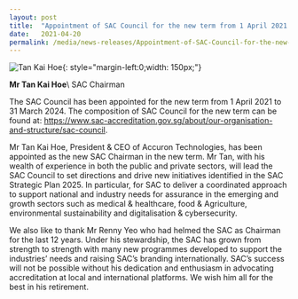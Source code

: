 ```yaml
---
layout: post
title:  "Appointment of SAC Council for the new term from 1 April 2021 to 31 March 2024"
date:   2021-04-20
permalink: /media/news-releases/Appointment-of-SAC-Council-for-the-new-term-from-1-April-2021-to-31-March-2024
---
```

![Tan Kai Hoe ](/images/about/our-organisation-structure/TanKaiHoe.jpg){: style="margin-left:0;width: 150px;"}

**Mr Tan Kai Hoe**\\
SAC Chairman


The SAC Council has been appointed for the new term from 1 April 2021 to 31 March 2024. The composition of SAC Council for the new term can be found at: https://www.sac-accreditation.gov.sg/about/our-organisation-and-structure/sac-council.

Mr Tan Kai Hoe, President & CEO of Accuron Technologies, has been appointed as the new SAC Chairman in  the new term.  Mr Tan, with his wealth of experience in both the public and private sectors, will lead the SAC Council to set directions and drive new initiatives identified in the SAC Strategic Plan 2025. In particular, for SAC to deliver a coordinated approach to support national and industry needs for assurance in the emerging and growth sectors such as medical & healthcare, food & Agriculture, environmental sustainability and digitalisation & cybersecurity.

We also like to thank Mr Renny Yeo who had helmed the SAC as Chairman for the last 12 years. Under his stewardship, the SAC has grown from strength to strength with many new programmes developed to support the industries’ needs and raising SAC’s branding internationally. SAC’s success will not be possible without his dedication and enthusiasm in advocating accreditation at local and international platforms. We wish him all for the best in his retirement.
